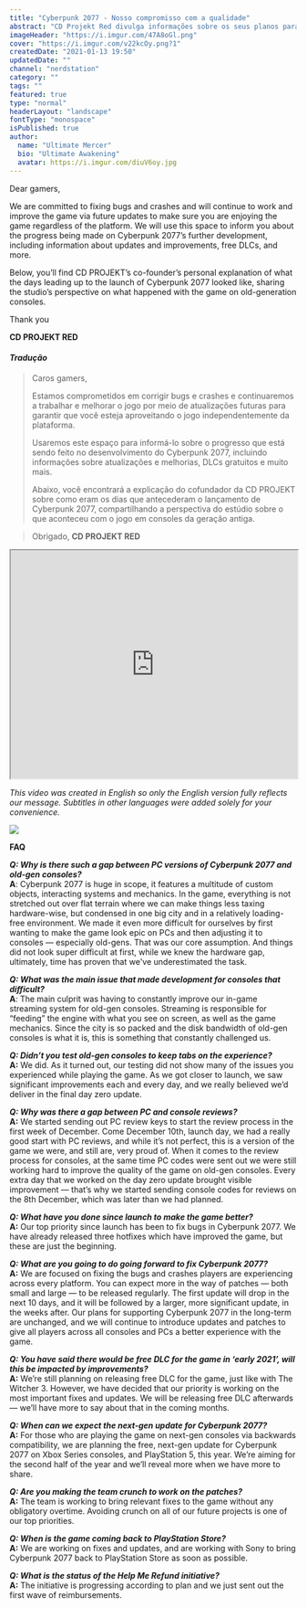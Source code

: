 ```yaml
---
title: "Cyberpunk 2077 - Nosso compromisso com a qualidade"
abstract: "CD Projekt Red divulga informações sobre os seus planos para os próximos meses."
imageHeader: "https://i.imgur.com/47A8oGl.png"
cover: "https://i.imgur.com/v22kcOy.png?1"
createdDate: "2021-01-13 19:50"
updatedDate: ""
channel: "nerdstation"
category: ""
tags: ""
featured: true
type: "normal"
headerLayout: "landscape"
fontType: "monospace"
isPublished: true
author:
  name: "Ultimate Mercer"
  bio: "Ultimate Awakening"
  avatar: https://i.imgur.com/diuV6oy.jpg
---
```


Dear gamers,

We are committed to fixing bugs and crashes and will continue to work and improve the game via future updates to make sure you are enjoying the game regardless of the platform.
We will use this space to inform you about the progress being made on Cyberpunk 2077’s further development, including information about updates and improvements, free DLCs, and more.

Below, you’ll find CD PROJEKT’s co-founder’s personal explanation of what the days leading up to the launch of Cyberpunk 2077 looked like, sharing the studio’s perspective on what happened with the game on old-generation consoles.

Thank you

**CD PROJEKT RED**

#### _**Tradução**_

> Caros gamers,
>
> Estamos comprometidos em corrigir bugs e crashes e continuaremos a trabalhar e melhorar o jogo por meio de atualizações futuras para garantir que você esteja aproveitando o jogo independentemente da plataforma.
>
> Usaremos este espaço para informá-lo sobre o progresso que está sendo feito no desenvolvimento do Cyberpunk 2077, incluindo informações sobre atualizações e melhorias, DLCs gratuitos e muito mais.
>
> Abaixo, você encontrará a explicação do cofundador da CD PROJEKT sobre como eram os dias que antecederam o lançamento de Cyberpunk 2077, compartilhando a perspectiva do estúdio sobre o que aconteceu com o jogo em consoles da geração antiga.

> Obrigado, **CD PROJEKT RED**

<iframe class="mb-3" width="100%" height="400" src="https://www.youtube.com/embed/O3V4UBZmC9o"  allow="accelerometer; autoplay; clipboard-write; encrypted-media; gyroscope; picture-in-picture" allowfullscreen></iframe>

_This video was created in English so only the English version fully reflects our message. Subtitles in other languages were added solely for your convenience._

<img src="https://static.cdprojektred.com/cms.cdprojektred.com/crystal-news/72844286b7f6556a3374df207f5d606ebed63a87.jpg" class="img-fluid mx-auto d-block mb-3"/>

**FAQ**

_**Q: Why is there such a gap between PC versions of Cyberpunk 2077 and old-gen consoles?**_\
**A**: Cyberpunk 2077 is huge in scope, it features a multitude of custom objects, interacting systems and mechanics. In the game, everything is not stretched out over flat terrain where we can make things less taxing hardware-wise, but condensed in one big city and in a relatively loading-free environment. We made it even more difficult for ourselves by first wanting to make the game look epic on PCs and then adjusting it to consoles — especially old-gens. That was our core assumption. And things did not look super difficult at first, while we knew the hardware gap, ultimately, time has proven that we've underestimated the task.

_**Q: What was the main issue that made development for consoles that difficult?**_\
**A**: The main culprit was having to constantly improve our in-game streaming system for old-gen consoles. Streaming is responsible for “feeding” the engine with what you see on screen, as well as the game mechanics. Since the city is so packed and the disk bandwidth of old-gen consoles is what it is, this is something that constantly challenged us.

_**Q: Didn’t you test old-gen consoles to keep tabs on the experience?**_\
**A:** We did. As it turned out, our testing did not show many of the issues you experienced while playing the game. As we got closer to launch, we saw significant improvements each and every day, and we really believed we’d deliver in the final day zero update.

_**Q: Why was there a gap between PC and console reviews?**_\
**A:** We started sending out PC review keys to start the review process in the first week of December. Come December 10th, launch day, we had a really good start with PC reviews, and while it’s not perfect, this is a version of the game we were, and still are, very proud of. When it comes to the review process for consoles, at the same time PC codes were sent out we were still working hard to improve the quality of the game on old-gen consoles. Every extra day that we worked on the day zero update brought visible improvement — that’s why we started sending console codes for reviews on the 8th December, which was later than we had planned.

_**Q: What have you done since launch to make the game better?**_\
**A:** Our top priority since launch has been to fix bugs in Cyberpunk 2077. We have already released three hotfixes which have improved the game, but these are just the beginning.

_**Q: What are you going to do going forward to fix Cyberpunk 2077?**_\
**A:** We are focused on fixing the bugs and crashes players are experiencing across every platform. You can expect more in the way of patches — both small and large — to be released regularly. The first update will drop in the next 10 days, and it will be followed by a larger, more significant update, in the weeks after. Our plans for supporting Cyberpunk 2077 in the long-term are unchanged, and we will continue to introduce updates and patches to give all players across all consoles and PCs a better experience with the game.

_**Q: You have said there would be free DLC for the game in ‘early 2021’, will this be impacted by improvements?**_\
**A:** We’re still planning on releasing free DLC for the game, just like with The Witcher 3. However, we have decided that our priority is working on the most important fixes and updates. We will be releasing free DLC afterwards — we’ll have more to say about that in the coming months.

_**Q: When can we expect the next-gen update for Cyberpunk 2077?**_\
**A:** For those who are playing the game on next-gen consoles via backwards compatibility, we are planning the free, next-gen update for Cyberpunk 2077 on Xbox Series consoles, and PlayStation 5, this year. We’re aiming for the second half of the year and we’ll reveal more when we have more to share.

_**Q: Are you making the team crunch to work on the patches?**_\
**A:** The team is working to bring relevant fixes to the game without any obligatory overtime. Avoiding crunch on all of our future projects is one of our top priorities.

_**Q: When is the game coming back to PlayStation Store?**_\
**A:** We are working on fixes and updates, and are working with Sony to bring Cyberpunk 2077 back to PlayStation Store as soon as possible.

_**Q: What is the status of the Help Me Refund initiative?**_\
**A:** The initiative is progressing according to plan and we just sent out the first wave of reimbursements.
